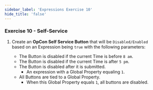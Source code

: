 ```yaml
---
sidebar_label: 'Expressions Exercise 10'
hide_title: 'false'
---
```


<head>
  <meta name="robots" content="noindex, nofollow" />
</head>

### Exercise 10 - Self-Service

1.	Create an **OpCon Self Service Button** that will be ```Disabled/Enabled``` based on an Expression being ```true``` with the following parameters:

	* The Button is disabled if the current Time is before ```8 am```.
	* The Button is disabled if the current Time is after ```5 pm```.
	* The Button is disabled after it is submitted. 
		* An expression with a Global Property equaling ```1```.
	* All Buttons are tied to a Global Property. 
		* When this Global Property equals ```1```, all buttons are disabled.